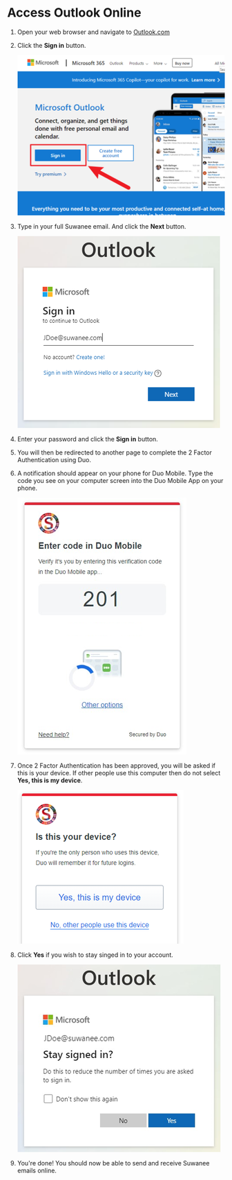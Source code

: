 # Access Outlook Online

1. Open your web browser and navigate to [Outlook.com](https://outlook.com)
1. Click the **Sign in** button.

    ![Sign in](../refs/AccessOutlookOnline/1.png)

1. Type in your full Suwanee email. And click the **Next** button.

    ![Type in email](../refs/AccessOutlookOnline/2.png)

1. Enter your password and click the **Sign in** button.
1. You will then be redirected to another page to complete the 2 Factor Authentication using Duo.
1. A notification should appear on your phone for Duo Mobile. Type the code you see on your computer screen into the Duo Mobile App on your phone.

    ![Duo Prompt](../refs/AccessOutlookOnline/3.png)

1. Once 2 Factor Authentication has been approved, you will be asked if this is your device. If other people use this computer then do not select **Yes, this is my device**.

    ![Is this your device](../refs/AccessOutlookOnline/4.png)

1. Click **Yes** if you wish to stay singed in to your account.

    ![Type in email](../refs/AccessOutlookOnline/5.png)

1. You're done! You should now be able to send and receive Suwanee emails online.
